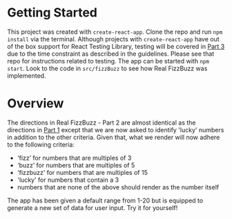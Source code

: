 # Getting Started
This project was created with `create-react-app`. Clone the repo and run `npm install` via the terminal. Although projects with `create-react-app` have out of the box support for React Testing Library, testing will be covered in [Part 3](https://github.com/christopher-hague/real-fizz-buzz-3) due to the time constraint as described in the guidelines. Please see that repo for instructions related to testing. The app can be started with `npm start`. Look to the code in `src/fizzBuzz` to see how Real FizzBuzz was implemented.

# Overview
The directions in Real FizzBuzz - Part 2 are almost identical as the directions in [Part 1](https://github.com/christopher-hague/real-fizz-buzz-1) except that we are now asked to identify 'lucky' numbers in addition to the other criteria. Given that, what we render will now adhere to the following criteria:
- ‘fizz’ for numbers that are multiples of 3
- ‘buzz’ for numbers that are multiples of 5
- ‘fizzbuzz’ for numbers that are multiples of 15
- 'lucky' for numbers that contain a 3
- numbers that are none of the above should render as the  number itself

The app has been given a default range from 1-20 but is equipped to generate a new set of data for user input. Try it for yourself!